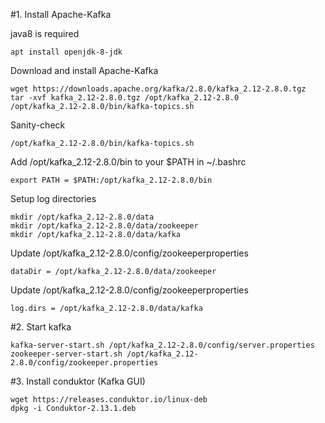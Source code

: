 #1. Install Apache-Kafka

java8 is required
```shell
apt install openjdk-8-jdk
```

Download and install Apache-Kafka
```shell
wget https://downloads.apache.org/kafka/2.8.0/kafka_2.12-2.8.0.tgz
tar -xvf kafka_2.12-2.8.0.tgz /opt/kafka_2.12-2.8.0
/opt/kafka_2.12-2.8.0/bin/kafka-topics.sh
```

Sanity-check
```shell
/opt/kafka_2.12-2.8.0/bin/kafka-topics.sh
```

Add /opt/kafka_2.12-2.8.0/bin to your $PATH in ~/.bashrc
```shell
export PATH = $PATH:/opt/kafka_2.12-2.8.0/bin
```

Setup log directories
```shell
mkdir /opt/kafka_2.12-2.8.0/data
mkdir /opt/kafka_2.12-2.8.0/data/zookeeper
mkdir /opt/kafka_2.12-2.8.0/data/kafka
```

Update /opt/kafka_2.12-2.8.0/config/zookeeperproperties
```
dataDir = /opt/kafka_2.12-2.8.0/data/zookeeper
```

Update /opt/kafka_2.12-2.8.0/config/zookeeperproperties
```
log.dirs = /opt/kafka_2.12-2.8.0/data/kafka
```

#2. Start kafka

```shell
kafka-server-start.sh /opt/kafka_2.12-2.8.0/config/server.properties
zookeeper-server-start.sh /opt/kafka_2.12-2.8.0/config/zookeeper.properties
```

#3. Install conduktor (Kafka GUI)

```shell
wget https://releases.conduktor.io/linux-deb
dpkg -i Conduktor-2.13.1.deb
```